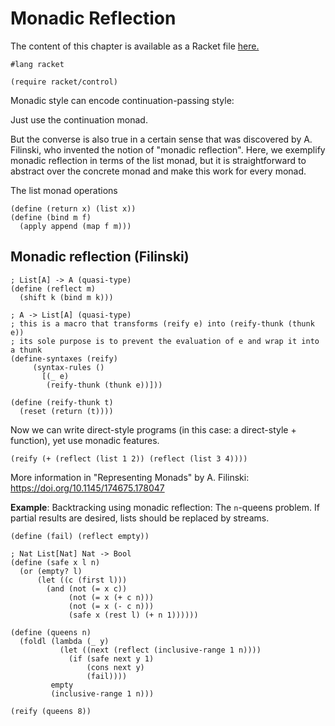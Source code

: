 # Monadic Reflection

The content of this chapter is available as a Racket file [here.](./monadic-reflection.rkt)

```racket
#lang racket

(require racket/control)
```

Monadic style can encode continuation-passing style:

Just use the continuation monad.

But the converse is also true in a certain sense that was
discovered by A. Filinski, who invented the notion of
"monadic reflection". Here, we exemplify monadic reflection
in terms of the list monad, but it is straightforward
to abstract over the concrete monad and make this work
for every monad.

The list monad operations

```racket
(define (return x) (list x))
(define (bind m f)
  (apply append (map f m)))
```
## Monadic reflection (Filinski)

```racket
; List[A] -> A (quasi-type)
(define (reflect m)
  (shift k (bind m k)))

; A -> List[A] (quasi-type)
; this is a macro that transforms (reify e) into (reify-thunk (thunk e))
; its sole purpose is to prevent the evaluation of e and wrap it into a thunk
(define-syntaxes (reify)
     (syntax-rules ()
       [(_ e)
        (reify-thunk (thunk e))]))

(define (reify-thunk t)
  (reset (return (t))))
```

Now we can write direct-style programs (in this case: a direct-style + function), yet use monadic features.

```racket
(reify (+ (reflect (list 1 2)) (reflect (list 3 4))))
```

More information in "Representing Monads" by A. Filinski:
https://doi.org/10.1145/174675.178047



__Example__: Backtracking using monadic reflection: The `n`-queens problem.
If partial results are desired, lists should be replaced by streams.

```racket
(define (fail) (reflect empty))

; Nat List[Nat] Nat -> Bool
(define (safe x l n)
  (or (empty? l)
      (let ((c (first l)))
        (and (not (= x c))
             (not (= x (+ c n)))
             (not (= x (- c n)))
             (safe x (rest l) (+ n 1))))))

(define (queens n)
  (foldl (lambda (_ y)
           (let ((next (reflect (inclusive-range 1 n))))
             (if (safe next y 1)
                 (cons next y)
                 (fail))))
         empty
         (inclusive-range 1 n)))

(reify (queens 8))
```
